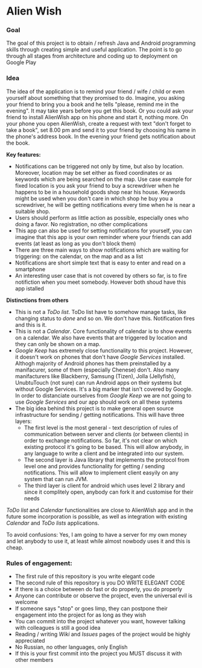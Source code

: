 # Alien Wish

### Goal ###

The goal of this project is to obtain / refresh Java and Android programming skills through creating simple and useful application. The point is to go through all stages from architecture and coding up to deployment on Google Play

### Idea ###

The idea of the application is to remind your friend / wife / child or even yourself about something that they promised to do. Imagine, you asking your friend to bring you a book and he tells "please, remind me in the evening". It may take years before you get this book. Or you could ask your friend to install AlienWish app on his phone and start it, nothing more. On your phone you open AlienWish, create a request with text "don't forget to take a book", set 8.00 pm and send it to your friend by choosing his name in the phone's address book. In the evening your friend gets notification about the book.

**Key features:**

* Notifications can be triggered not only by time, but also by location. Moreover, location may be set either as fixed coordinates or as keywords which are being searched on the map. Use case example for fixed location is you ask your friend to buy a screwdriver when he happens to be in a household goods shop near his house. Keywords might be used when you don't care in which shop he buy you a screwdriver, he will be getting notifications every time when he is near a suitable shop.
* Users should perform as little action as possible, especially ones who doing a favor. No registration, no other complications
* This app can also be used for setting notifications for yourself, you can imagine that this app is your own reminder where your friends can add events (at least as long as you don't block them)
* There are three main ways to show notifications which are waiting for triggering: on the calendar, on the map and as a list
* Notifications are short simple text that is easy to enter and read on a smartphone
* An interesting user case that is not covered by others so far, is to fire notifiction when you meet somebody. However both shoud have this app istalled


**Distinctions from others**

* This is not a *ToDo list*. ToDo list have to somehow manage tasks, like changing status to *done* and so on. We don't have this. Notification fires and this is it.
* This is not a *Calendar*. Core functionality of calendar is to show events on a calendar. We also have events that are triggered by location and they can only be shown on a map.
* *Google Keep* has extremely close functionality to this project. However, it doesn't work on phones that don't have *Google Services* installed. Althogh majority of Android phones has them preinstalled by a manifacurer, some of them (especially Chenese) don't. Also many manifacturers like Blackberry, Samsung (Tizen), Jolla (Jellyfish), UnubtuTouch (not sure) can run Android apps on their systems but without Google Services. It's a big marker that isn't covered by Google. In order to distanciate ourselves from *Google Keep* we are not going to use *Google Services* and our app should work on all these systems
* The big idea behind this project is to make general open source infrastructure for sending / getting notifications. This will have three layers:
  - The first level is the most general - text description of rules of communication between server and clients (or between clients) in order to exchange notifications. So far, it's not clear on which existing protocol it's going to be based. This will allow anybody, in any language to write a client and be integrated into our system.
  - The second layer is Java library that implements the protocol from level one and provides functionality for getting / sending notifications. This will allow to implement client easyily on any system that can run JVM.
  - The third layer is client for android which uses level 2 library and since it complitely open, anybody can fork it and customise for their needs

*ToDo list* and *Calendar* functionalities are close to AlienWish app and in the future some incorporation is possible, as well as integration with existing *Calendar* and *ToDo lists* applications.

To avoid confusions: Yes, I am going to have a server for my own money and let anybody to use it, at least while almost nowbody uses it and this is cheap.

### Rules of engagement: ###

* The first rule of this repository is you write elegant code
* The second rule of this repository is you DO WRITE ELEGANT CODE
* If there is a choice between do fast or do properly, you do properly
* Anyone can contribute or observe the project, even the universal evil is welcome
* If someone says "stop" or goes limp, they can postpone their engagement into the project for as long as they wish
* You can commit into the project whatever you want, however talking with colleagues is still a good idea
* Reading / writing *Wiki* and *Issues* pages of the project would be highly appreciated
* No Russian, no other languages, only English
* If this is your first commit into the project you MUST discuss it with other members
